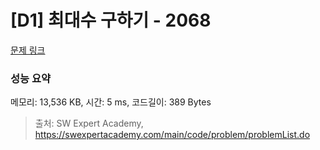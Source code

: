 # [D1] 최대수 구하기 - 2068 

[문제 링크](https://swexpertacademy.com/main/code/problem/problemDetail.do?contestProbId=AV5QQhbqA4QDFAUq) 

### 성능 요약

메모리: 13,536 KB, 시간: 5 ms, 코드길이: 389 Bytes



> 출처: SW Expert Academy, https://swexpertacademy.com/main/code/problem/problemList.do